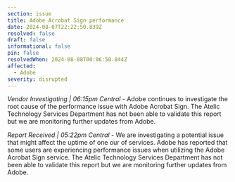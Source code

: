 ```yaml
---
section: issue
title: Adobe Acrobat Sign performance
date: 2024-08-07T22:22:50.839Z
resolved: false
draft: false
informational: false
pin: false
resolvedWhen: 2024-08-08T00:06:50.844Z
affected:
  - Adobe
severity: disrupted
---
```

*Vendor Investigating | 06:15pm Central* - Adobe continues to investigate the root cause of the performance issue with Adobe Acrobat Sign. The Atelic Technology Services Department has not been able to validate this report but we are monitoring further updates from Adobe.

*Report Received | 05:22pm Central* - We are investigating a potential issue that might affect the uptime of one our of services. Adobe has reported that some users are experiencing performance issues when utilizing the Adobe Acrobat Sign service. The Atelic Technology Services Department has not been able to validate this report but we are monitoring further updates from Adobe.